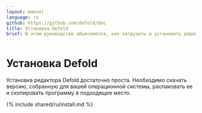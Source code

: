 ```yaml
---
layout: manual
language: ru
github: https://github.com/defold/doc
title: Установка Defold
brief: В этом руководстве объясняется, как загрузить и установить редактор Defold для вашей операционной системы.
---
```


# Установка Defold

Установка редактора Defold достаточно проста. Необходимо скачать версию, собранную для вашей операционной системы, распаковать ее и скопировать программу в подходящее место.

{% include shared/ru/install.md %}
